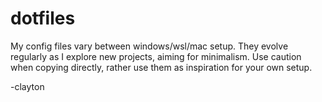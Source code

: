 # dotfiles

My config files vary between windows/wsl/mac setup. They evolve regularly as I explore new projects, aiming for minimalism. Use caution when copying directly, rather use them as inspiration for your own setup.

-clayton
